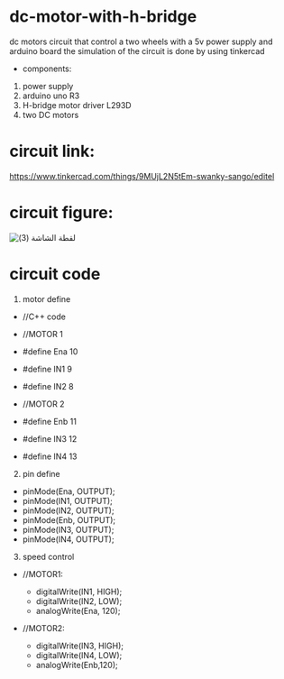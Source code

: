 # dc-motor-with-h-bridge
dc motors circuit that control a two wheels with a 5v power supply and arduino board 
the simulation of the circuit is done by using tinkercad
* components:
1. power supply
2. arduino uno R3
3. H-bridge motor driver L293D
4. two DC motors
# circuit link:
https://www.tinkercad.com/things/9MUjL2N5tEm-swanky-sango/editel
# circuit figure:
![‏‏لقطة الشاشة (3)](https://user-images.githubusercontent.com/86115930/124303061-a79c8080-db6a-11eb-97df-09521664129f.png)
# circuit code

1. motor define 
- //C++ code
- //MOTOR 1
- #define Ena 10
- #define IN1 9
- #define IN2 8

- //MOTOR 2
- #define Enb 11
- #define IN3 12 
- #define IN4 13

2. pin define 


- pinMode(Ena, OUTPUT);
- pinMode(IN1, OUTPUT);
- pinMode(IN2, OUTPUT);
- pinMode(Enb, OUTPUT);
- pinMode(IN3, OUTPUT);
- pinMode(IN4, OUTPUT);


3. speed control


  - //MOTOR1:
    - digitalWrite(IN1, HIGH);
    - digitalWrite(IN2, LOW);
    - analogWrite(Ena, 120);
  
 - //MOTOR2:
   - digitalWrite(IN3, HIGH);
   - digitalWrite(IN4, LOW);
   - analogWrite(Enb,120);


